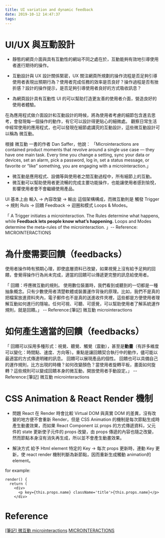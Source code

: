 ```yaml
---
title: UI variation and dynamic feedback
date: 2019-10-12 14:47:37
tags:
---
```


# UI/UX 與互動設計

- 靜態的網頁介面與具有互動性的網站不同之處在於，互動能夠有效地引導使用者進行期待的操作。

- 互動設計與 UX 設計關係緊密，UX 關注網頁所規劃的操作流程是否足夠引導使用者表現出預期行為？使用者完成任務的效率是否良好？操作過程是否有挫折感？設計的操作提示，是否足夠引導使用者良好的方式吸收訊息？

- 為網頁設計具有互動性 UI 的可以幫助打造更友善的使用者介面，營造良好的使用者體驗。

在為應用程式做介面設計和互動設計的時候，將為使用者考慮的細節包含進去思考，會發現每一個操作的動作，有它可以設計得更貼心的細微處。
觀察日常生活中經常使用的應用程式，也可以發現在細節處講究的互動設計，這些微互動設計可以稱為 微互動。

根據 微互動 一書的作者 Dan Saffer，他說：
「Microinteractions are contained product moments that revolve around a single use case — they have one main task. Every time you change a setting, sync your data or devices, set an alarm, pick a password, log in, set a status message, or favorite or “like” something, you are engaging with a microinteraction.」

- 微互動是應用程式、設備等與使用者之間互動過程中，所有細節上的互動。
- 微互動可以幫助使用者更流暢的完成主要功能操作，也能讓使用者感到愉悅，影響使用者會不會繼續使用產品。

UI 基本上由 輸入 -> 內容改變 -> 輸出 這個架構構成，而微互動則是
觸發 Trigger -> 規則 Ruls -> 回饋 Feedback -> 迴圈和模式 Loops & Modes。

「 A Trigger initiates a microinteraction. The Rules determine what happens, while **Feedback lets people know what’s happening.** Loops and Modes determine the meta-rules of the microinteraction. 」-- Reference: MICROINTERACTIONS


# 為什麼需要回饋（feedbacks）

使用者操作時有預期心理，即使底層資料已改變，如果視覺上沒有給予足夠的回饋，會覺得操作行為尚未完成，適當的回饋可以傳遞更完整的訊息給使用者。

「 回饋：呼應微互動的規則。
使用數位裝置時，我們看到或聽到的一切都是一種抽象概念。只有少數使用者清楚軟體或裝置運作背後的原理。比如，我們不是真的把檔案放進資料夾內，電子郵件也不是真的送進收件夾裡，這些都是方便使用者理解互動如何進行的隱喻。任何可視、可聽、可感覺，可以幫助使用者了解系統運作規則，就是回饋。」 -- Reference:[筆記] 微互動 microinteractions


# 如何產生適當的回饋（feedbacks）

「 回饋可以採用多種形式：視覺、聽覺、觸覺（震動），甚至是**動畫**（有許多維度可以變化：時間點、速度、方向等）。重點是讓回饋契合執行中的動作，儘可能以最適當的方式傳達明確的訊息。
回饋可以展現產品的個性。
回饋也可以具備自己的運作規則，比方出現的時機？如何改變顏色？當使用者旋轉平板，畫面如何旋轉？這些規則可以變成回饋本身的微互動，開放使用者手動設定。」 -- Reference:[筆記] 微互動 microinteractions


# CSS Animation & React Render 機制

- 問題
React 在 Render 時會比較 Virtual DOM 與真實 DOM 的差異，沒有改變的地方便不會重新 Render，但是 CSS Animation 的機制是每次節點生成時產生動畫效果，而如果 React Component 以 props 的方式傳遞資料，父元件的 state 更新使子元件的 props 改變，由 props 傳遞的內容也隨之改變，然而節點本身沒有消失再生成，所以並不會產生動畫效果。

- 解決方式
給予 Html element 特定的 Key -> 每次 props 更新時，連動 Key 更新，使 react render 機制判斷為新節點，因而重新生成觸動 animation的 element。

for example:
```
render() {
  return (
    <div>
      <p key={this.props.name} className='title'>{this.props.name}</p>
    </div>
```

# Reference

[[筆記] 微互動 microinteractions](http://uirate.net/?p=1667)
[MICROINTERACTIONS](http://microinteractions.com/what-is-a-microinteraction/)
